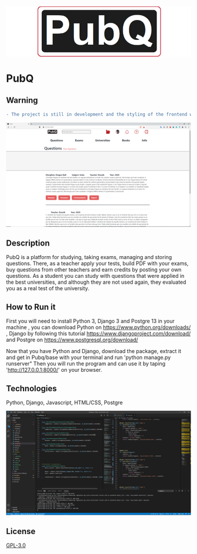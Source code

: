 
![](logo.png)

# PubQ

## Warning

```diff 
- The project is still in development and the styling of the frontend will be the last step.
```
![](Pubq1.png)

## Description

PubQ is a platform for studying, taking exams, managing and storing questions. There, as a teacher apply your tests, build PDF with your exams, buy questions from other teachers and earn credits by posting your own questions. As a student you can study with questions that were applied in the best universities, and although they are not used again, they evaluated you as a real test of the university.

## How to Run it

First you will need to install Python 3, Django 3 and Postgre 13 in your machine , you can download Python on https://www.python.org/downloads/ , Django by following this tutorial https://www.djangoproject.com/download/ and Postgre on https://www.postgresql.org/download/

Now that you have Python and Django, download the package, extract it and get in Pubq/base with your terminal and run 'python manage.py runserver"
Then you will run the program and can use it by taping 'http://127.0.0.1:8000/' on your browser.

## Technologies

Python, Django, Javascript, HTML/CSS, Postgre

![](Pubq2.png)

## License
[GPL-3.0](https://www.gnu.org/licenses/gpl-3.0.en.html)
